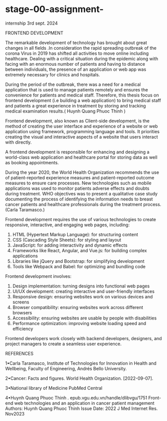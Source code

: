 # stage-00-assignment-
internship
3rd sept. 2024

FRONTEND DEVELOPMENT

The remarkable development of technology has brought about great changes in all fields .In consideration the rapid spreading outbreak of the corona Virus in 2019 has shifted all activities to move online including healthcare. Dealing with a critical situation during the epidemic along with facing with an enormous number of patients and having to distance between individuals,  the presence of an application or web app was extremely necessary for clinics and hospitals.  

During the period of the outbreak,  there was a need for a medical application that is used to manage patients remotely and ensures the convenience for patients and medical staff. Therefore,  this thesis focus on frontend development (i.e building a web application) to bring medical staff and patients a great experience in treatment  by storing and tracking medical examination results.(  Huynh Quang Phuoc Thinh )

Frontend development, also known as Client-side development,  is the method of creating the user interface and experience of a website or web application using framework, programming language and tools. It priorities creating the visual and interactive aspects of a website that users interact with directly. 

A frontend development is responsible for enhancing and designing a world-class web application and healthcare portal for storing data as well as booking appointments.

During the year 2020, the World Health Organization recommends the use of patient-reported experience measures and patient-reported outcome measures to ensure care processes. New technologies such as mobile applications was used to monitor patients adverse effects and doubts during treatment. WHO objectives was to present a qualitative case study documenting the process of identifying the information needs to breast cancer patients and healthcare professionals during the treatment process.(Carla Taramasco.)



Frontend development requires the use of various technologies to create responsive, interactive, and engaging web pages, including:

1. HTML (Hypertext Markup Language): for structuring content
2. CSS (Cascading Style Sheets): for styling and layout
3. JavaScript: for adding interactivity and dynamic effects
4. Frameworks like React, Angular, and Vue.js: for building complex applications
5. Libraries like jQuery and Bootstrap: for simplifying development
6. Tools like Webpack and Babel: for optimizing and bundling code

Frontend development involves:

1. Design implementation: turning designs into functional web pages
2. UI/UX development: creating interactive and user-friendly interfaces
3. Responsive design: ensuring websites work on various devices and screens
4. Browser compatibility: ensuring websites work across different browsers
5. Accessibility: ensuring websites are usable by people with disabilities
6. Performance optimization: improving website loading speed and efficiency

Frontend developers work closely with backend developers, designers, and project managers to create a seamless user experience.


REFERENCES 

1•Carla Taramasco, Institute of Technologies for Innovation in Health and Wellbeing, Faculty of Engineering, Andrés Bello University.

2•Cancer: Facts and figures. World Health Organization. [2022-09-07].

3•National library of Medicine 
PubMed Central 

4•Huynh Quang Phuoc Thinh  . epub.vgu.edu.vn/handle/dlibvgu/1751
Front-end web technologies and an application in cancer patient management Authors:  Huynh Quang Phuoc Thinh   Issue Date:  2022
J Med Internet Res. Nov2023
